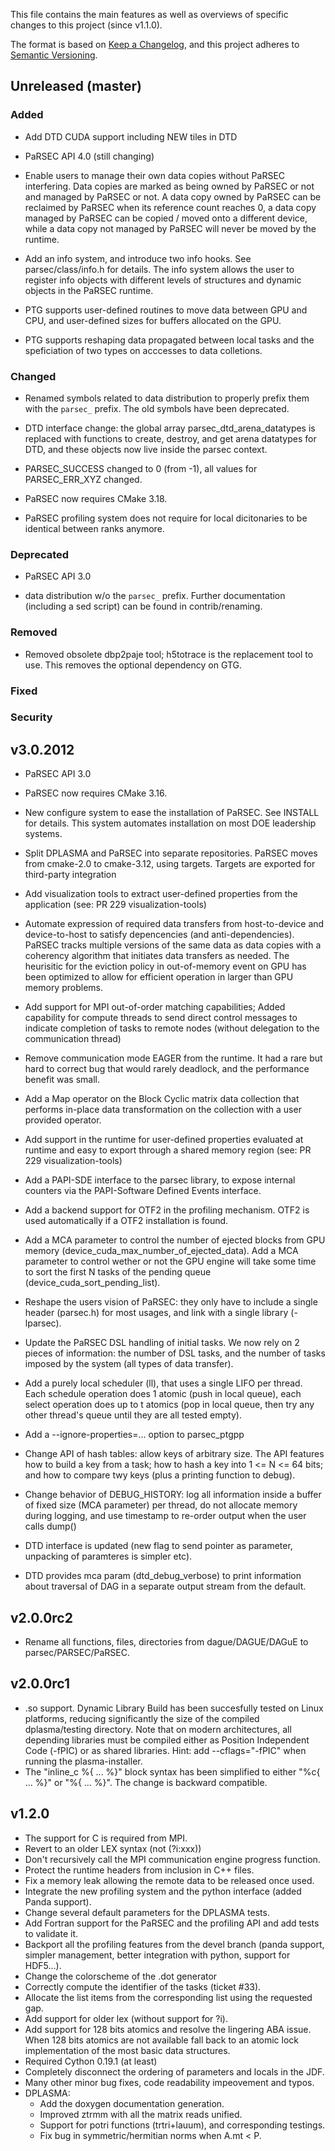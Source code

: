This file contains the main features as well as overviews of specific
changes to this project (since v1.1.0).

The format is based on [Keep a Changelog](https://keepachangelog.com/en/1.0.0/),
and this project adheres to [Semantic Versioning](https://semver.org/spec/v2.0.0.html).


Unreleased (master)
-------------------


### Added

 - Add DTD CUDA support including NEW tiles in DTD

 - PaRSEC API 4.0 (still changing)

 - Enable users to manage their own data copies without PaRSEC
   interfering. Data copies are marked as being owned by PaRSEC or
   not and managed by PaRSEC or not. A data copy owned by PaRSEC can
   be reclaimed by PaRSEC when its reference count reaches 0, a data
   copy managed by PaRSEC can be copied / moved onto a different
   device, while a data copy not managed by PaRSEC will never be
   moved by the runtime.

 - Add an info system, and introduce two info hooks. See parsec/class/info.h
   for details. The info system allows the user to register info objects
   with different levels of structures and dynamic objects in the PaRSEC
   runtime.

 - PTG supports user-defined routines to move data between GPU and
   CPU, and user-defined sizes for buffers allocated on the GPU.

 - PTG supports reshaping data propagated between local tasks and
   the speficiation of two types on acccesses to data colletions.

### Changed
 
 - Renamed symbols related to data distribution to properly prefix them with
   the `parsec_` prefix. The old symbols have been deprecated.
 
 - DTD interface change: the global array parsec_dtd_arena_datatypes
   is replaced with functions to create, destroy, and get arena
   datatypes for DTD, and these objects now live inside the
   parsec context.
 
 - PARSEC_SUCCESS changed to 0 (from -1), all values for PARSEC_ERR_XYZ changed.

 - PaRSEC now requires CMake 3.18.

 - PaRSEC profiling system does not require for local dicitonaries to
   be identical between ranks anymore.

### Deprecated
 
 - PaRSEC API 3.0

 - data distribution w/o the `parsec_` prefix. Further documentation (including a
   sed script) can be found in contrib/renaming.

### Removed

 - Removed obsolete dbp2paje tool; h5totrace is the replacement tool
   to use. This removes the optional dependency on GTG.

### Fixed

### Security


v3.0.2012
---------

 - PaRSEC API 3.0

 - PaRSEC now requires CMake 3.16.

 - New configure system to ease the installation of PaRSEC. See
   INSTALL for details. This system automates installation on most DOE
   leadership systems.

 - Split DPLASMA and PaRSEC into separate repositories. PaRSEC moves from
   cmake-2.0 to cmake-3.12, using targets. Targets are exported for
   third-party integration

 - Add visualization tools to extract user-defined properties from the
   application (see: PR 229 visualization-tools)

 - Automate expression of required data transfers from host-to-device and
   device-to-host to satisfy depencencies (and anti-dependencies). PaRSEC tracks
   multiple versions of the same data as data copies with a coherency algorithm
   that initiates data transfers as needed. The heurisitic for the eviction policy
   in out-of-memory event on GPU has been optimized to allow for efficient
   operation in larger than GPU memory problems.

 - Add support for MPI out-of-order matching capabilities; Added capability
   for compute threads to send direct control messages to indicate completion
   of tasks to remote nodes (without delegation to the communication thread)

 - Remove communication mode EAGER from the runtime. It had a rare
   but hard to correct bug that would rarely deadlock, and the performance
   benefit was small.

 - Add a Map operator on the Block Cyclic matrix data collection that
   performs in-place data transformation on the collection with a user provided
   operator.

 - Add support in the runtime for user-defined properties evaluated at
   runtime and easy to export through a shared memory region (see: PR
   229 visualization-tools)

 - Add a PAPI-SDE interface to the parsec library, to expose internal
   counters via the PAPI-Software Defined Events interface.

 - Add a backend support for OTF2 in the profiling mechanism. OTF2 is
   used automatically if a OTF2 installation is found.

 - Add a MCA parameter to control the number of ejected blocks from GPU
   memory (device_cuda_max_number_of_ejected_data). Add a MCA parameter
   to control wether or not the GPU engine will take some time to sort
   the first N tasks of the pending queue (device_cuda_sort_pending_list).

 - Reshape the users vision of PaRSEC: they only have to include a single
   header (parsec.h) for most usages, and link with a single library
   (-lparsec).

 - Update the PaRSEC DSL handling of initial tasks. We now rely on 2
   pieces of information: the number of DSL tasks, and the number of
   tasks imposed by the system (all types of data transfer).

 - Add a purely local scheduler (ll), that uses a single LIFO per
   thread. Each schedule operation does 1 atomic (push in local queue),
   each select operation does up to t atomics (pop in local queue, then
   try any other thread's queue until they are all tested empty).

 - Add a --ignore-properties=... option to parsec_ptgpp

 - Change API of hash tables: allow keys of arbitrary size. The API
   features how to build a key from a task; how to hash a key into
   1 <= N <= 64 bits; and how to compare twy keys (plus a printing
   function to debug).

 - Change behavior of DEBUG_HISTORY: log all information inside
   a buffer of fixed size (MCA parameter) per thread, do not allocate
   memory during logging, and use timestamp to re-order output
   when the user calls dump()

 - DTD interface is updated (new flag to send pointer as parameter,
   unpacking of paramteres is simpler etc).

 - DTD provides mca param (dtd_debug_verbose) to print information
   about traversal of DAG in a separate output stream from the default.


v2.0.0rc2
---------

 - Rename all functions, files, directories from dague/DAGUE/DAGuE to
   parsec/PARSEC/PaRSEC.


v2.0.0rc1
---------

 - .so support. Dynamic Library Build has been succesfully tested on
   Linux platforms, reducing significantly the size of the compiled
   dplasma/testing directory. Note that on modern architectures,
   all depending libraries must be compiled either as Position Independent
   Code (-fPIC) or as shared libraries. Hint: add --cflags="-fPIC" when
   running the plasma-installer.
 - The "inline_c %{ ... %}" block syntax has been simplified to either
   "%c{ ... %}" or "%{ ... %}". The change is backward compatible.


v1.2.0
------

 - The support for C is required from MPI.
 - Revert to an older LEX syntax (not (?i:xxx))
 - Don't recursively call the MPI communication engine progress function.
 - Protect the runtime headers from inclusion in C++ files.
 - Fix a memory leak allowing the remote data to be released once used.
 - Integrate the new profiling system and the python interface (added
   Panda support).
 - Change several default parameters for the DPLASMA tests.
 - Add Fortran support for the PaRSEC and the profiling API and add tests
   to validate it.
 - Backport all the profiling features from the devel branch (panda support,
   simpler management, better integration with python, support for HDF5...).
 - Change the colorscheme of the .dot generator
 - Correctly compute the identifier of the tasks (ticket #33).
 - Allocate the list items from the corresponding list using the requested
   gap.
 - Add support for older lex (without support for ?i).
 - Add support for 128 bits atomics and resolve the lingering ABA issue.
   When 128 bits atomics are not available fall back to an atomic lock
   implementation of the most basic data structures.
 - Required Cython 0.19.1 (at least)
 - Completely disconnect the ordering of parameters and locals in the JDF.
 - Many other minor bug fixes, code readability impeovement and typos.
 - DPLASMA:
   - Add the doxygen documentation generation.
   - Improved ztrmm with all the matrix reads unified.
   - Support for potri functions (trtri+lauum), and corresponding testings.
   - Fix bug in symmetric/hermitian norms when A.mt < P.

